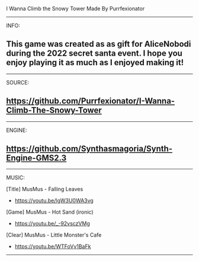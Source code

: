 I Wanna Climb the Snowy Tower
Made By Purrfexionator

----------------------------------------
INFO:

This game was created as as gift for AliceNobodi during the 2022 secret santa event.
I hope you enjoy playing it as much as I enjoyed making it!
----------------------------------------

----------------------------------------
SOURCE:

https://github.com/Purrfexionator/I-Wanna-Climb-The-Snowy-Tower
----------------------------------------

----------------------------------------
ENGINE:

https://github.com/Synthasmagoria/Synth-Engine-GMS2.3
----------------------------------------

----------------------------------------
MUSIC:

[Title] MusMus - Falling Leaves
- https://youtu.be/lgW3U0WA3vg

[Game] MusMus - Hot Sand (ironic)
- https://youtu.be/_-92vsczVMg

[Clear] MusMus - Little Monster's Cafe
- https://youtu.be/WTFoVv1BaFk
----------------------------------------